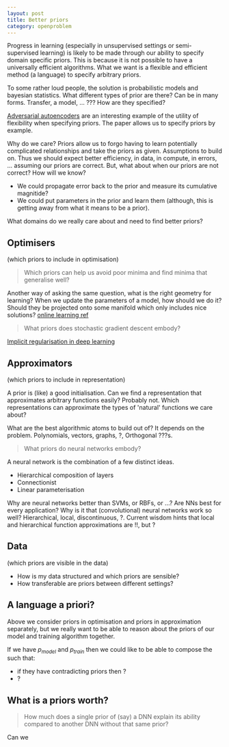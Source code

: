```yaml
---
layout: post
title: Better priors
category: openproblem
---
```


Progress in learning (especially in unsupervised settings or semi-supervised learning) is likely to be made through our ability to specify domain specific priors. This is because it is not possible to have a universally efficient algorithms. What we want is a flexible and efficient method (a language) to specify arbitrary priors.

<side>To some rather loud people, the solution is probabilistic models and bayesian statistics.</side>
What different types of prior are there?
Can be in many forms. Transfer, a model, ... ??? How are they specified?

[Adversarial autoencoders](https://arxiv.org/abs/1511.05644) are an interesting example of the utility of flexibility when specifying priors. The paper allows us to specify priors by example.

Why do we care? Priors allow us to forgo having to learn potentially complicated relationships and take the priors as given. Assumptions to build on. Thus we should expect better efficiency, in data, in compute, in errors, ... assuming our priors are correct. But, what about when our priors are not correct? How will we know?

- We could propagate error back to the prior and measure its cumulative magnitide?
- We could put parameters in the prior and learn them (although, this is getting away from what it means to be a prior).

What domains do we really care about and need to find better priors?

## Optimisers
(which priors to include in optimisation)

> Which priors can help us avoid poor minima and find minima that generalise well?

Another way of asking the same question, what is the right geometry for learning?
When we update the parameters of a model, how should we do it? Should they be projected onto some manifold which only includes nice solutions? [online learning ref](?)
<!-- Pics of vector fields ![]() -->

> What priors does stochastic gradient descent embody?

[Implicit regularisation in deep learning](https://arxiv.org/abs/1709.01953)

## Approximators
(which priors to include in representation)

<side>A prior is (like) a good initialisation.</side>
Can we find a representation that approximates arbitrary functions easily? Probably not.
Which representations can approximate the types of 'natural' functions we care about?

What are the best algorithmic atoms to build out of? It depends on the problem.
Polynomials, vectors, graphs, ?, Orthogonal ???s.

> What priors do neural networks embody?

A neural network is the combination of a few distinct ideas.

* Hierarchical composition of layers
* Connectionist
* Linear parameterisation

Why are neural networks better than SVMs, or RBFs, or ...? Are NNs best for every application?
Why is it that (convolutional) neural networks work so well? Hierarchical, local, discontinuous, ?.
Current wisdom hints that local and hierarchical function approximations are !!, but ?

## Data
(which priors are visible in the data)

- How is my data structured and which priors are sensible?
- How transferable are priors between different settings?

## A language a priori?

Above we consider priors in optimisation and priors in approximation separately, but we really want to be able to reason about the priors of our model and training algorithm together.

If we have $p_{model}$ and $p_{train}$ then we could like to be able to compose the such that:
* if they have contradicting priors then ?
* ?

## What is a priors worth?

> How much does a single prior of (say) a DNN explain its ability compared to another DNN without that same prior?

Can we
